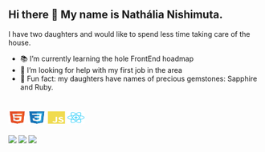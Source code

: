 ## Hi there 👋 My name is Nathália Nishimuta. 

  I have two daughters and would like to spend less time taking care of the house.

- 📚 I’m currently learning the hole FrontEnd hoadmap
- 💁 I’m looking for help with my first job in the area
- 💎 Fun fact: my daughters have names of precious gemstones: Sapphire and Ruby. 

###
<div style="display: inline_block"><br>
 <img align="center" alt="nah-HTML" height="25" width="35" src="https://raw.githubusercontent.com/devicons/devicon/master/icons/html5/html5-original.svg">
  <img align="center" alt="nah-CSS" height="25" width="35" src="https://raw.githubusercontent.com/devicons/devicon/master/icons/css3/css3-original.svg">
  <img align="center" alt="nah-Js" height="25" width="35" src="https://raw.githubusercontent.com/devicons/devicon/master/icons/javascript/javascript-plain.svg">
  <img align="center" alt="nah-React" height="25" width="35" src="https://raw.githubusercontent.com/devicons/devicon/master/icons/react/react-original.svg">
</div>

###
<div>
  <a href="https://instagram.com/natnishimuta" target="_blank"><img src="https://img.shields.io/badge/-Instagram-%23E4405F?style=for-the-badge&logo=instagram&logoColor=white" target="_blank"></a>
 <a href = "mailto:nishimutanathalia@gmail.com"><img src="https://img.shields.io/badge/Gmail-D14836?style=for-the-badge&logo=gmail&logoColor=white" target="_blank"></a>
 <a href="https://www.linkedin.com/in/nathalianishimuta" target="_blank"><img src="https://img.shields.io/badge/-LinkedIn-%230077B5?style=for-the-badge&logo=linkedin&logoColor=white" target="_blank"></a> 
</div>

